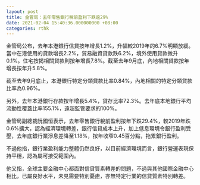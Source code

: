 ```yaml
---
layout: post
title: 金管局：去年零售銀行稅前盈利下跌逾29%
date: 2021-02-04 15:40:36.000000000 +08:00
categories: rthk
---
```


金管局公布，去年本港銀行信貸按年增長1.2%，升幅較2019年的6.7%明顯放緩。當中在港使用的貸款增長2.2%，貿易融資貸款跌6.2%，境外使用貸款微升0.1%。住宅按揭相關貸款則按年增長7.8%。截至去年9月底，內地相關貸款按年增長按年升5.8%。

截至去年9月底止，本港銀行特定分類貸款比率0.84%，內地相關的特定分類貸款比率為0.96%。

另外，去年本港銀行存款按年增長5.4%，貸存比率72.3%。去年底本地銀行平均流動性覆蓋比率155.1%，遠超監管要求的100%。

金管局副總裁阮國恒表示，去年零售銀行稅前盈利按年下跌29.4%，較2019年跌0.6%擴大，認為經濟環境轉差，銀行信貸成本上升，加上低息環境令銀行盈利受壓，去年底銀行業淨息差降至1.18%，按年收窄0.45百分點，拖累銀行盈利。

不過他指，銀行業盈利能力整體仍然良好，以目前經濟環境而言，銀行營運表現保持平穩，認為屬可接受範圍內。

他又指，全球主要金融中心都面對信貸質素轉差的問題，不過與其他國際金融中心相比，已屬良好水平，未見需要特別憂慮，亦無特定行業的信貸質素特別轉差。

